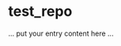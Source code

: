 # test_repo

<MTMarkdownOptions output='html4'>
    ... put your entry content here ...
</MTMarkdownOptions>
